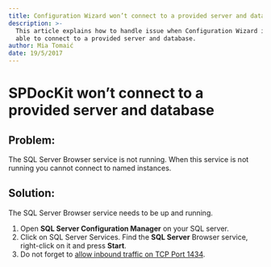 ```yaml
---
title: Configuration Wizard won’t connect to a provided server and database.
description: >-
  This article explains how to handle issue when Configuration Wizard is not
  able to connect to a provided server and database.
author: Mia Tomaić
date: 19/5/2017
---
```


# SPDocKit won’t connect to a provided server and database

## Problem:

The SQL Server Browser service is not running. When this service is not running you cannot connect to named instances.

## Solution:

The SQL Server Browser service needs to be up and running.

1. Open **SQL Server Configuration Manager** on your SQL server.
2. Click on SQL Server Services. Find the **SQL Server** Browser service, right-click on it and press **Start**.
3. Do not forget to [allow inbound traffic on TCP Port 1434](https://github.com/SysKitTeam/docs-spdockit/tree/8189b9511feae817c534664a254f80f907d19119/troubleshooting/troubleshooting/sql-server-connection/inbound-traffic.md).

